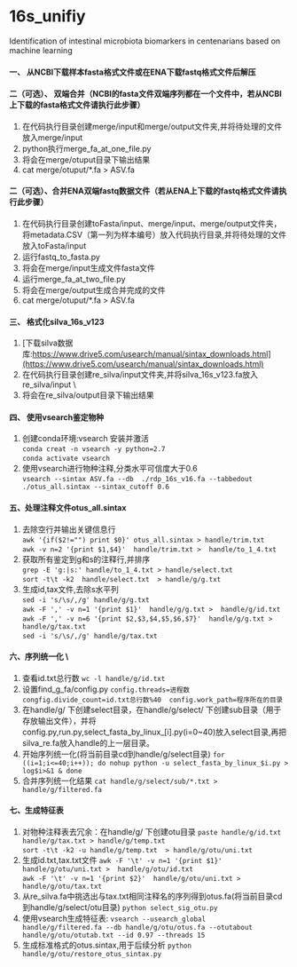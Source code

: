# 16s_unifiy
Identification of intestinal microbiota  biomarkers in centenarians based on machine learning
#### 一、 从NCBI下载样本fasta格式文件或在ENA下载fastq格式文件后解压

#### 二（可选）、 双端合并（NCBI的fasta文件双端序列都在一个文件中，若从NCBI上下载的fasta格式文件请执行此步骤）
1. 在代码执行目录创建merge/input和merge/output文件夹,并将待处理的文件放入merge/input 
2. python执行merge_fa_at_one_file.py
3. 将会在merge/otuput目录下输出结果 
4. cat merge/otuput/*.fa > ASV.fa
#### 二（可选）、合并ENA双端fastq数据文件（若从ENA上下载的fastq格式文件请执行此步骤）
1. 在代码执行目录创建toFasta/input、merge/input、merge/output文件夹，将metadata.CSV（第一列为样本编号）放入代码执行目录,并将待处理的文件放入toFasta/input
2. 运行fastq_to_fasta.py
3. 将会在merge/input生成文件fasta文件
4. 运行merge_fa_at_two_file.py
5. 将会在merge/output生成合并完成的文件
6. cat merge/otuput/*.fa > ASV.fa
#### 三、 格式化silva_16s_v123
1. [下载silva数据库:https://www.drive5.com/usearch/manual/sintax_downloads.html](https://www.drive5.com/usearch/manual/sintax_downloads.html)
2. 在代码执行目录创建re_silva/input文件夹,并将silva_16s_v123.fa放入re_silva/input \
3. 将会在re_silva/output目录下输出结果
#### 四、 使用vsearch鉴定物种
1. 创建conda环境:vsearch 安装并激活\
`conda creat -n vsearch -y python=2.7` \
`conda activate vsearch`
2. 使用vsearch进行物种注释,分类水平可信度大于0.6 \
`vsearch --sintax ASV.fa --db  ./rdp_16s_v16.fa --tabbedout ./otus_all.sintax --sintax_cutoff 0.6 `
#### 五、处理注释文件otus_all.sintax 
1. 去除空行并输出关键信息行 \
`awk '{if($2!="") print $0}' otus_all.sintax > handle/trim.txt` \
`awk -v n=2 '{print $1,$4}'  handle/trim.txt >  handle/to_1_4.txt`
3. 获取所有鉴定到g和s的注释行,并排序 \
`grep -E 'g:|s:' handle/to_1_4.txt > handle/select.txt`  \
`sort -t\t -k2  handle/select.txt  > handle/g/g.txt`
4. 生成id,tax文件,去除s水平列 \
`sed -i 's/\s/,/g' handle/g/g.txt` \
`awk -F ',' -v n=1 '{print $1}'  handle/g/g.txt >  handle/g/id.txt` \
`awk -F ',' -v n=6 '{print $2,$3,$4,$5,$6,$7}'  handle/g/g.txt >  handle/g/tax.txt` \
`sed -i 's/\s/,/g' handle/g/tax.txt`
#### 六、序列统一化 \
1. 查看id.txt总行数
`wc -l handle/g/id.txt`
2. 设置find_g_fa/config.py
`config.threads=进程数  congfig.divide_count=id.txt总行数%40  config.work_path=程序所在的目录`
3. 在handle/g/ 下创建select目录，在handle/g/select/ 下创建sub目录（用于存放输出文件），并将config.py,run.py,select_fasta_by_linux_[i].py(i=0~40)放入select目录,再把silva_re.fa放入handle的上一层目录。
4. 开始序列统一化(将当前目录cd到handle/g/select目录)
`for ((i=1;i<=40;i++)); do nohup python -u select_fasta_by_linux_$i.py > log$i>&1 & done`
5. 合并序列统一化结果
`cat handle/g/select/sub/*.txt > handle/g/filtered.fa`
#### 七、生成特征表
1. 对物种注释表去冗余：在handle/g/ 下创建otu目录
`paste handle/g/id.txt handle/g/tax.txt > handle/g/temp.txt` \
`sort -t\t -k2 -u handle/g/temp.txt  > handle/g/otu/uni.txt`
2. 生成id.txt,tax.txt文件
`awk -F '\t' -v n=1 '{print $1}'  handle/g/otu/uni.txt >  handle/g/otu/id.txt` \
`awk -F '\t' -v n=1 '{print $2}'  handle/g/otu/uni.txt >  handle/g/otu/tax.txt`
3. 从re_silva.fa中挑选出与tax.txt相同注释名的序列得到otus.fa(将当前目录cd到handle/g/select/otu目录)
`python select_sig_otu.py`
4. 使用vsearch生成特征表:
`vsearch --usearch_global handle/g/filtered.fa --db handle/g/otu/otus.fa --otutabout handle/g/otu/otutab.txt --id 0.97 --threads 15`
5. 生成标准格式的otus.sintax,用于后续分析
`python handle/g/otu/restore_otus_sintax.py`


